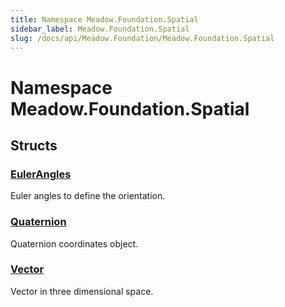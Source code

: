 ```yaml
---
title: Namespace Meadow.Foundation.Spatial
sidebar_label: Meadow.Foundation.Spatial
slug: /docs/api/Meadow.Foundation/Meadow.Foundation.Spatial
---
```

# Namespace Meadow.Foundation.Spatial
## Structs
### [EulerAngles](../Meadow.Foundation.Spatial/EulerAngles)
Euler angles to define the orientation.
### [Quaternion](../Meadow.Foundation.Spatial/Quaternion)
Quaternion coordinates object.
### [Vector](../Meadow.Foundation.Spatial/Vector)
Vector in three dimensional space.
